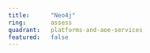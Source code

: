```yaml
---
title:      "Neo4j"
ring:       assess
quadrant:   platforms-and-aoe-services
featured:   false
---
```

